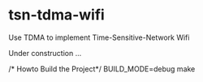 # tsn-tdma-wifi
Use TDMA to implement Time-Sensitive-Network Wifi

Under construction ...

/* Howto Build the Project*/
BUILD_MODE=debug make


